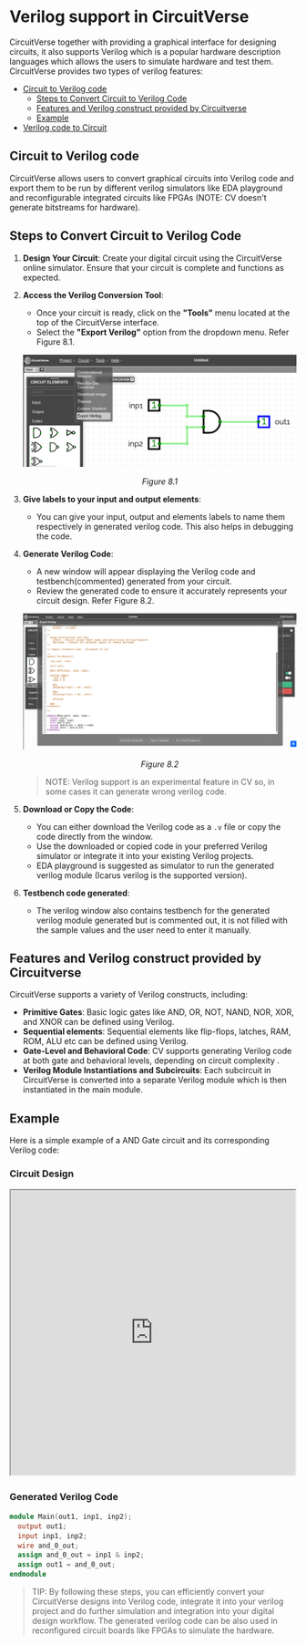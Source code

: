 # Verilog support in CircuitVerse

CircuitVerse together with providing a graphical interface for designing circuits, it also supports Verilog which is a popular hardware description languages which allows the users to simulate hardware and test them. CircuitVerse provides two types of verilog features:

  - [Circuit to Verilog code](#Circuit-to-Verilog-code)
    - [Steps to Convert Circuit to Verilog Code](#Steps-to-Convert-Circuit-to-Verilog-Code)
    - [Features and Verilog construct provided by Circuitverse](#Features-and-Verilog-construct-provided-by-Circuitverse)
    - [Example](#Example)
  - [Verilog code to Circuit](2verilogtocircuit.md)

## Circuit to Verilog code
CircuitVerse allows users to convert graphical circuits into Verilog code and export them to be run by different verilog simulators like EDA playground and reconfigurable integrated circuits like FPGAs (NOTE: CV doesn't generate bitstreams for hardware).

## Steps to Convert Circuit to Verilog Code

1. **Design Your Circuit**: Create your digital circuit using the CircuitVerse online simulator. Ensure that your circuit is complete and functions as expected.

2. **Access the Verilog Conversion Tool**:
    - Once your circuit is ready, click on the **"Tools"** menu located at the top of the CircuitVerse interface.
    - Select the **"Export Verilog"** option from the dropdown menu. Refer Figure 8.1.

    ![export verilog](../images/img_chapter8/8.1.png)

    <div align="center"><em>Figure 8.1</em></div>

3. **Give labels to your input and output elements**:
    - You can give your input, output and elements labels to name them respectively in generated verilog code. This also helps in debugging the code. 

4. **Generate Verilog Code**:
    - A new window will appear displaying the Verilog code and testbench(commented) generated from your circuit.
    - Review the generated code to ensure it accurately represents your circuit design. Refer Figure 8.2.

    ![sample verilog code generated](../images/img_chapter8/8.2.png)

    <div align="center"><em>Figure 8.2</em></div>

    > NOTE: Verilog support is an experimental feature in CV so, in some cases it can generate wrong verilog code.

5. **Download or Copy the Code**:
    - You can either download the Verilog code as a `.v` file or copy the code directly from the window.
    - Use the downloaded or copied code in your preferred Verilog simulator or integrate it into your existing Verilog projects.
    - EDA playground is suggested as simulator to run the generated verilog module (Icarus verilog is the supported version).

6. **Testbench code generated**:
    - The verilog window also contains testbench for the generated verilog module generated but is commented out, it is not filled with the sample values and the user need to enter it manually.

## Features and Verilog construct provided by Circuitverse
CircuitVerse supports a variety of Verilog constructs, including:

- **Primitive Gates**: Basic logic gates like AND, OR, NOT, NAND, NOR, XOR, and XNOR can be defined using Verilog.
- **Sequential elements**: Sequential elements like flip-flops, latches, RAM, ROM, ALU etc can be defined using Verilog.
- **Gate-Level and Behavioral Code**: CV supports generating Verilog code at both gate and behavioral levels, depending on circuit complexity .
- **Verilog Module Instantiations and Subcircuits**: Each subcircuit in CircuitVerse is converted into a separate Verilog module which is then instantiated in the main module.

## Example

Here is a simple example of a AND Gate circuit and its corresponding Verilog code:

### Circuit Design

<iframe src="https://circuitverse.org/simulator/embed/andvk?theme=&display_title=false&clock_time=true&fullscreen=true&zoom_in_out=true" style="border-width:; border-style: ; border-color:;" name="myiframe" id="projectPreview" scrolling="no" frameborder="1" marginheight="0px" marginwidth="0px" height="500" width="500" allowFullScreen></iframe>

### Generated Verilog Code

```verilog
module Main(out1, inp1, inp2);
  output out1;
  input inp1, inp2;
  wire and_0_out;
  assign and_0_out = inp1 & inp2;
  assign out1 = and_0_out;
endmodule
```


> TIP: By following these steps, you can efficiently convert your CircuitVerse designs into Verilog code, integrate it into your verilog project and do further simulation and integration into your digital design workflow. The generated verilog code can be also used in reconfigured circuit boards like FPGAs to simulate the hardware.
